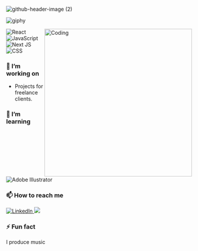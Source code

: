 ![github-header-image (2)](https://github.com/Dean-Cash/dean-cash/assets/144853179/e549b197-2de5-48cc-8e7b-bf7bbcc4c902)

![giphy](https://github.com/Dean-Cash/dean-cash/assets/144853179/229ce0c0-0be1-4e2a-ba20-f13d3a660662)





<img align="right" alt="Coding" width="400" src="https://i.gifer.com/A8gJ.gif">

<div display="flex">
  <img src="https://img.shields.io/badge/react-%2320232a.svg?style=for-the-badge&logo=react&logoColor=%2361DAFB" alt="React"/>
   <img src=https://img.shields.io/badge/JavaScript-F7DF1E?style=for-the-badge&logo=javascript&logoColor=black alt="JavaScript"/>
  <img src="https://img.shields.io/badge/Next-black?style=for-the-badge&logo=next.js&logoColor=white" alt="Next JS"/>
  <img src="https://img.shields.io/badge/css3-%231572B6.svg?style=for-the-badge&logo=css3&logoColor=white" alt="CSS"/>
</div>

### 🔭 I’m working on

- Projects for freelance clients.

### 🌱 I’m learning

<div display="flex">
 <img src="https://img.shields.io/badge/adobe%20illustrator-%23FF9A00.svg?style=for-the-badge&logo=adobe%20illustrator&logoColor=white" alt="Adobe Illustrator"/>
</div>

### 📫 How to reach me

<div display="flex">
  <a href="https://www.linkedin.com/in/deancash/">
    <img src="https://img.shields.io/badge/linkedin-%230077B5.svg?style=for-the-badge&logo=linkedin&logoColor=white" alt="LinkedIn"/>
  </a>
  <a href="https://dev.to/@deancash">
    <img src="https://img.shields.io/badge/dev.to-0A0A0A?style=for-the-badge&logo=dev.to&logoColor=white
m"/>
  </a>
</div>

### ⚡ Fun fact

I produce music


